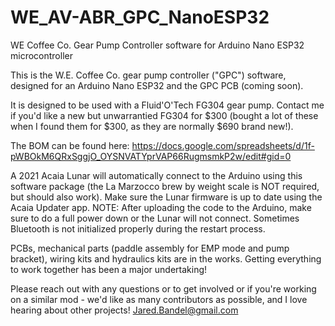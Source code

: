 # WE_AV-ABR_GPC_NanoESP32
WE Coffee Co. Gear Pump Controller software for Arduino Nano ESP32 microcontroller

This is the W.E. Coffee Co. gear pump controller ("GPC") software, designed for an Arduino Nano ESP32 and the GPC PCB (coming soon).

It is designed to be used with a Fluid'O'Tech FG304 gear pump. Contact me if you'd like a new but unwarrantied FG304 for $300 (bought a lot of these when I found them for $300, as they are normally $690 brand new!).

The BOM can be found here:
https://docs.google.com/spreadsheets/d/1f-pWBOkM6QRxSggjO_OYSNVATYprVAP66RugmsmkP2w/edit#gid=0

A 2021 Acaia Lunar will automatically connect to the Arduino using this software package (the La Marzocco brew by weight scale is NOT required, but should also work). Make sure the Lunar firmware is up to date using the Acaia Updater app. NOTE: After uploading the code to the Arduino, make sure to do a full power down or the Lunar will not connect. Sometimes Bluetooth is not initialized properly during the restart process.

PCBs, mechanical parts (paddle assembly for EMP mode and pump bracket), wiring kits and hydraulics kits are in the works. Getting everything to work together has been a major undertaking!

Please reach out with any questions or to get involved or if you're working on a similar mod - we'd like as many contributors as possible, and I love hearing about other projects! 
Jared.Bandel@gmail.com
